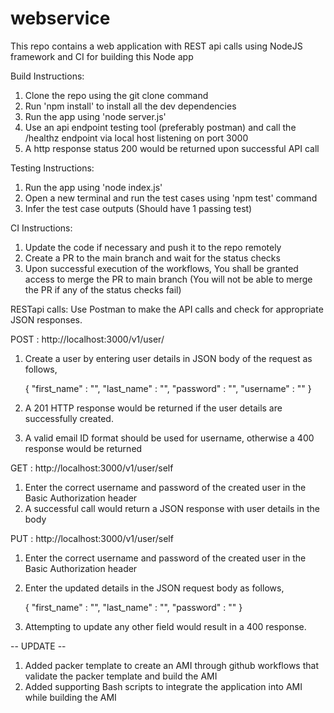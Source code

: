 # webservice

This repo contains a web application with REST api calls using NodeJS framework and CI for building this Node app

Build Instructions:
1. Clone the repo using the git clone command
2. Run 'npm install' to install all the dev dependencies
3. Run the app using 'node server.js'
4. Use an api endpoint testing tool (preferably postman) and call the /healthz endpoint via local host listening on port 3000
5. A http response status 200 would be returned upon successful API call

Testing Instructions:
1. Run the app using 'node index.js'
2. Open a new terminal and run the test cases using 'npm test' command
3. Infer the test case outputs (Should have 1 passing test)

CI Instructions:
1. Update the code if necessary and push it to the repo remotely
2. Create a PR to the main branch and wait for the status checks
3. Upon successful execution of the workflows, You shall be granted access to merge the PR to main branch
   (You will not be able to merge the PR if any of the status checks fail) 

RESTapi calls:
Use Postman to make the API calls and check for appropriate JSON responses.

POST : http://localhost:3000/v1/user/
1. Create a user by entering user details in JSON body of the request as follows,
   
   {
    "first_name" : "",
    "last_name" : "",
    "password" : "",
    "username" :  ""
   }

2. A 201 HTTP response would be returned if the user details are successfully created.
3. A valid email ID format should be used for username, otherwise a 400 response would be returned


GET : http://localhost:3000/v1/user/self
1. Enter the correct username and password of the created user in the Basic Authorization header
2. A successful call would return a JSON response with user details in the body

PUT : http://localhost:3000/v1/user/self
1. Enter the correct username and password of the created user in the Basic Authorization header
2. Enter the updated details in the JSON request body as follows,
   
   {
    "first_name" : "",
    "last_name" : "",
    "password" : ""
   }

3. Attempting to update any other field would result in a 400 response.


-- UPDATE --
1. Added packer template to create an AMI through github workflows that validate the packer template and build the AMI
2. Added supporting Bash scripts to integrate the application into AMI while building the AMI